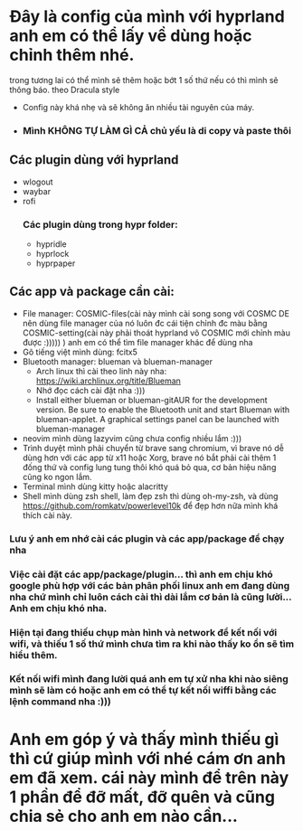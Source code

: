 # Đây là config của mình với hyprland anh em có thể lấy về dùng hoặc chỉnh thêm nhé.
trong tương lai có thể mình sẽ thêm hoặc bớt 1 số thứ nếu có thì mình sẽ thông báo. theo Dracula style

- Config này khá nhẹ và sẽ không ăn nhiều tài nguyên của máy.

- ### Mình KHÔNG TỰ LÀM GÌ CẢ chủ yếu là di copy và paste thôi 

## Các plugin dùng với hyprland 
- wlogout
- waybar
- rofi
  ### Các plugin dùng trong hypr folder:
  - hypridle
  - hyprlock
  - hyprpaper
## Các app và package cần cài:
- File manager: COSMIC-files(cài này mình cài song song với COSMC DE nên dùng file manager của nó luôn đc cái tiện chỉnh đc màu bằng COSMIC-setting(cài này phải thoát hyprland vô COSMIC mới chỉnh màu được :))))) ) anh em có thể tìm file manager khác để dùng nha
- Gõ tiếng việt mình dùng: fcitx5
- Bluetooth manager: blueman và blueman-manager
    - Arch linux thì cài theo linh này nha: https://wiki.archlinux.org/title/Blueman
    - Nhớ đọc cách cài đặt nha :)))
    - Install either blueman or blueman-gitAUR for the development version.
      Be sure to enable the Bluetooth unit and start Blueman with blueman-applet. A graphical settings panel can be launched with blueman-manager
- neovim mình dùng lazyvim cũng chưa config nhiều lắm :)))
- Trình duyệt mình phải chuyển từ brave sang chromium, vì brave nó dễ dùng hơn với các app từ x11 hoặc Xorg, brave nó bắt phải cài thêm 1 đống thứ và config lung tung thôi khó quá bỏ qua, cơ bản hiệu năng cũng ko ngon lắm.
- Terminal mình dùng kitty hoặc alacritty
- Shell mình dùng zsh shell, làm đẹp zsh thì dùng oh-my-zsh, và dùng https://github.com/romkatv/powerlevel10k để đẹp hơn nữa mình khá thích cài này.
### Lưu ý anh em nhớ cài các plugin và các app/package để chạy nha
### Việc cài đặt các app/package/plugin... thì anh em chịu khó google phù hợp với các bản phân phối linux anh em đang dùng nha chứ mình chỉ luôn cách cài thì dài lắm cơ bản là cũng lười... Anh em chịu khó nha. 
### Hiện tại đang thiếu chụp màn hình và network để kết nối với wifi, và thiếu 1 số thứ mình chưa tìm ra khi nào thấy ko ổn sẽ tìm hiểu thêm.
### Kết nối wifi mình đang lười quá anh em tự xử nha khi nào siêng mình sẽ làm có hoặc anh em có thể tự kết nối wiffi bằng các lệnh command nha :)))

# Anh em góp ý và thấy mình thiếu gì thì cứ giúp mình với nhé cám ơn anh em đã xem. cái này mình để trên này 1 phần để đỡ mất, đỡ quên và cũng chia sẻ cho anh em nào cần...
